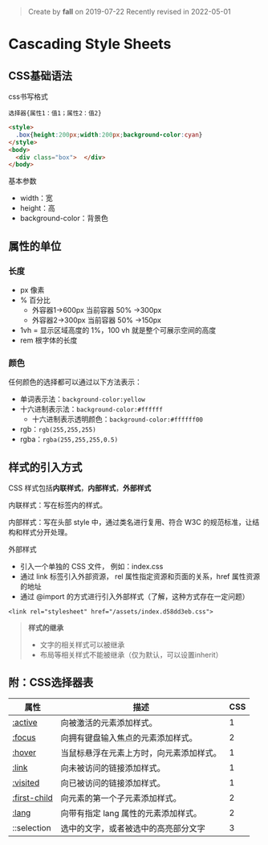 > Create by **fall** on 2019-07-22
> Recently revised in 2022-05-01

# Cascading Style Sheets

## CSS基础语法

css书写格式

`选择器{属性1：值1；属性2：值2}`

```html
<style>
  .box{height:200px;width:200px;background-color:cyan}
</style>
<body>
  <div class="box">  </div>
</body>
```

基本参数

- width：宽
- height：高
- background-color：背景色

## 属性的单位

### 长度

- px 像素
- % 百分比
  - 外容器1->600px 当前容器 50% ->300px
  - 外容器2->300px 当前容器 50% ->150px
- 1vh = 显示区域高度的 1%，100 vh 就是整个可展示空间的高度
- rem 根字体的长度

### 颜色

任何颜色的选择都可以通过以下方法表示：

- 单词表示法：`background-color:yellow`
- 十六进制表示法：`background-color:#ffffff`
  - 十六进制表示透明颜色：`background-color:#ffffff00`
- rgb：`rgb(255,255,255)`
- rgba：`rgba(255,255,255,0.5)`

## 样式的引入方式

CSS 样式包括**内联样式**，**内部样式**，**外部样式**

内联样式：写在标签内的样式。

内部样式：写在头部 style 中，通过类名进行复用、符合 W3C 的规范标准，让结构和样式分开处理。

外部样式

- 引入一个单独的 CSS 文件， 例如：index.css
- 通过 link 标签引入外部资源， rel 属性指定资源和页面的关系，href 属性资源的地址
- 通过 @import 的方式进行引入外部样式（了解，这种方式存在一定问题）

`<link rel="stylesheet" href="/assets/index.d58dd3eb.css">`

> **样式的继承**
>
> - 文字的相关样式可以被继承
> - 布局等相关样式不能被继承（仅为默认，可以设置inherit）

## 附：CSS选择器表

| 属性                                                         | 描述                                     | CSS  |
| ------------------------------------------------------------ | ---------------------------------------- | ---- |
| [:active](https://www.w3school.com.cn/cssref/pr_pseudo_active.asp) | 向被激活的元素添加样式。                 | 1    |
| [:focus](https://www.w3school.com.cn/cssref/pr_pseudo_focus.asp) | 向拥有键盘输入焦点的元素添加样式。       | 2    |
| [:hover](https://www.w3school.com.cn/cssref/pr_pseudo_hover.asp) | 当鼠标悬浮在元素上方时，向元素添加样式。 | 1    |
| [:link](https://www.w3school.com.cn/cssref/pr_pseudo_link.asp) | 向未被访问的链接添加样式。               | 1    |
| [:visited](https://www.w3school.com.cn/cssref/pr_pseudo_visited.asp) | 向已被访问的链接添加样式。               | 1    |
| [:first-child](https://www.w3school.com.cn/cssref/pr_pseudo_first-child.asp) | 向元素的第一个子元素添加样式。           | 2    |
| [:lang](https://www.w3school.com.cn/cssref/pr_pseudo_lang.asp) | 向带有指定 lang 属性的元素添加样式。     | 2    |
|::selection|选中的文字，或者被选中的高亮部分文字|3|

